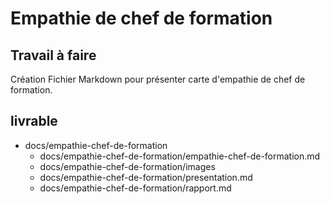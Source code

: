 # Empathie de chef de formation
## Travail à faire 
Création Fichier Markdown pour présenter carte d'empathie de chef de formation.

## livrable 
- docs/empathie-chef-de-formation
  - docs/empathie-chef-de-formation/empathie-chef-de-formation.md
  - docs/empathie-chef-de-formation/images
  - docs/empathie-chef-de-formation/presentation.md
  - docs/empathie-chef-de-formation/rapport.md
